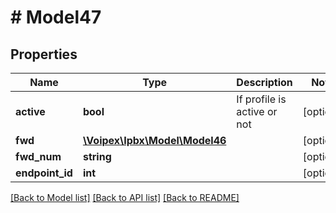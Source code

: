 # # Model47

## Properties

Name | Type | Description | Notes
------------ | ------------- | ------------- | -------------
**active** | **bool** | If profile is active or not | [optional]
**fwd** | [**\Voipex\Ipbx\Model\Model46**](Model46.md) |  | [optional]
**fwd_num** | **string** |  | [optional]
**endpoint_id** | **int** |  | [optional]

[[Back to Model list]](../../README.md#models) [[Back to API list]](../../README.md#endpoints) [[Back to README]](../../README.md)
